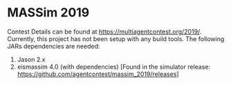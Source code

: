 # MASSim 2019

Contest Details can be found at https://multiagentcontest.org/2019/.
Currently, this project has not been setup with any build tools. The following JARs dependencies are needed:
1. Jason 2.x
3. eismassim 4.0 (with dependencies) [Found in the simulator release: https://github.com/agentcontest/massim_2019/releases]
